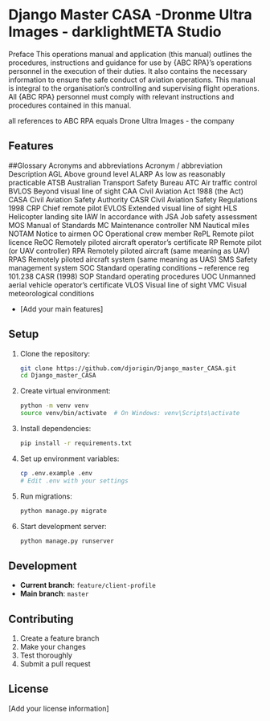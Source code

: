 # Django Master CASA  -Dronme Ultra Images - darklightMETA Studio

Preface
This operations manual and application (this manual) outlines the procedures, instructions and guidance for use by {ABC RPA}’s operations personnel in the execution of their duties. It also contains the necessary information to ensure the safe conduct of aviation operations. This manual is integral to the organisation’s controlling and supervising flight operations. All {ABC RPA} personnel must comply with relevant instructions and procedures contained in this manual.

all references to ABC RPA equals  Drone Ultra Images - the company


## Features

##Glossary
Acronyms and abbreviations
Acronym / abbreviation	Description
AGL	Above ground level
ALARP	As low as reasonably practicable
ATSB	Australian Transport Safety Bureau
ATC	Air traffic control
BVLOS	Beyond visual line of sight
CAA	Civil Aviation Act 1988 (the Act)
CASA	Civil Aviation Safety Authority
CASR	Civil Aviation Safety Regulations 1998
CRP	Chief remote pilot
EVLOS	Extended visual line of sight
HLS	Helicopter landing site
IAW	In accordance with
JSA	Job safety assessment
MOS	Manual of Standards
MC	Maintenance controller
NM	Nautical miles
NOTAM	Notice to airmen
OC	Operational crew member
RePL	Remote pilot licence
ReOC	Remotely piloted aircraft operator’s certificate 
RP	Remote pilot (or UAV controller)
RPA	Remotely piloted aircraft (same meaning as UAV) 
RPAS	Remotely piloted aircraft system (same meaning as UAS)
SMS	Safety management system
SOC	Standard operating conditions – reference reg 101.238 CASR (1998)
SOP	Standard operating procedures
UOC	Unmanned aerial vehicle operator’s certificate
VLOS	Visual line of sight
VMC	Visual meteorological conditions


- [Add your main features]

## Setup

1. Clone the repository:
   ```bash
   git clone https://github.com/djorigin/Django_master_CASA.git
   cd Django_master_CASA
   ```

2. Create virtual environment:
   ```bash
   python -m venv venv
   source venv/bin/activate  # On Windows: venv\Scripts\activate
   ```

3. Install dependencies:
   ```bash
   pip install -r requirements.txt
   ```

4. Set up environment variables:
   ```bash
   cp .env.example .env
   # Edit .env with your settings
   ```

5. Run migrations:
   ```bash
   python manage.py migrate
   ```

6. Start development server:
   ```bash
   python manage.py runserver
   ```

## Development

- **Current branch**: `feature/client-profile`
- **Main branch**: `master`

## Contributing

1. Create a feature branch
2. Make your changes
3. Test thoroughly
4. Submit a pull request

## License

[Add your license information]

